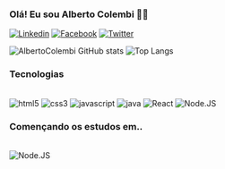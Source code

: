 
### Olá! Eu sou Alberto Colembi 👋🏾

[![Linkedin](https://img.shields.io/badge/LinkedIn-0077B5?style=for-the-badge&logo=linkedin&logoColor=white)](https://www.linkedin.com/in/albertocolembi)
[![Facebook](https://img.shields.io/badge/Facebook-1877F2?style=for-the-badge&logo=facebook&logoColor=white)](https://facebook.com/Alberto%20Colembi)
[![Twitter](https://img.shields.io/badge/Twitter-1DA1F2?style=for-the-badge&logo=twitter&logoColor=white)](https://twitter.com/albertocolembi)

![AlbertoColembi GitHub stats](https://github-readme-stats.vercel.app/api?username=AlbertoColembi&show_icons=true&theme=dracula) ![Top Langs](https://github-readme-stats.vercel.app/api/top-langs/?username=AlbertoColembi&layout=compact)

### Tecnologias 

<div style="display: inline_block"> <br>
<img align =" center" alt="html5" src="https://img.shields.io/badge/HTML5-E34F26?style=for-the-badge&logo=html5&logoColor=white" >
<img align =" center" alt="css3" src="https://img.shields.io/badge/CSS3-1572B6?style=for-the-badge&logo=css3&logoColor=white">
<img align =" center" alt="javascript" src="https://img.shields.io/badge/JavaScript-F7DF1E?style=for-the-badge&logo=javascript&logoColor=black">
<img align =" center" alt="java" src="https://img.shields.io/badge/Java-ED8B00?style=for-the-badge&logo=openjdk&logoColor=white">
<img align =" center" alt="React" src="https://img.shields.io/badge/React-20232A?style=for-the-badge&logo=react&logoColor=61DAFB">
<img align =" center" alt="Node.JS" src="https://img.shields.io/badge/Node.js-43853D?style=for-the-badge&logo=node.js&logoColor=white">

</div>

### Començando os estudos em..

<div style="display: inline_block"> <br>
<img align =" center" alt="Node.JS" src="https://img.shields.io/badge/SpringBoot-6DB33F?style=flat-square&logo=Spring&logoColor=white">
</div>
